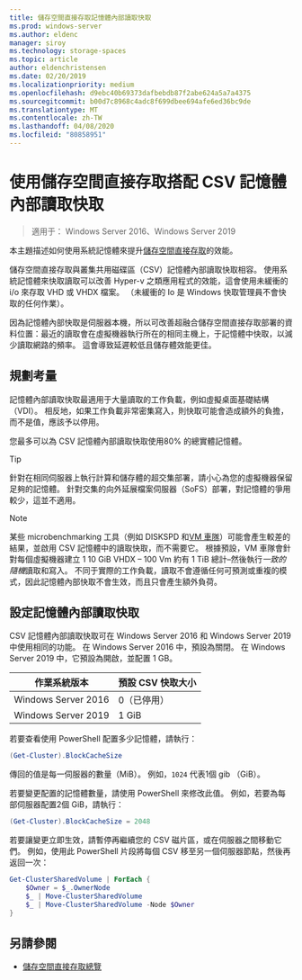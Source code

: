 ```yaml
---
title: 儲存空間直接存取記憶體內部讀取快取
ms.prod: windows-server
ms.author: eldenc
manager: siroy
ms.technology: storage-spaces
ms.topic: article
author: eldenchristensen
ms.date: 02/20/2019
ms.localizationpriority: medium
ms.openlocfilehash: d9ebc40b69373dafbebdb87f2abe624a5a7a4375
ms.sourcegitcommit: b00d7c8968c4adc8f699dbee694afe6ed36bc9de
ms.translationtype: MT
ms.contentlocale: zh-TW
ms.lasthandoff: 04/08/2020
ms.locfileid: "80858951"
---
```

# <a name="using-storage-spaces-direct-with-the-csv-in-memory-read-cache"></a>使用儲存空間直接存取搭配 CSV 記憶體內部讀取快取
> 適用于： Windows Server 2016、Windows Server 2019

本主題描述如何使用系統記憶體來提升[儲存空間直接存取](storage-spaces-direct-overview.md)的效能。

儲存空間直接存取與叢集共用磁碟區（CSV）記憶體內部讀取快取相容。 使用系統記憶體來快取讀取可以改善 Hyper-v 之類應用程式的效能，這會使用未緩衝的 i/o 來存取 VHD 或 VHDX 檔案。 （未緩衝的 Io 是 Windows 快取管理員不會快取的任何作業）。

因為記憶體內部快取是伺服器本機，所以可改善超融合儲存空間直接存取部署的資料位置：最近的讀取會在虛擬機器執行所在的相同主機上，于記憶體中快取，以減少讀取網路的頻率。 這會導致延遲較低且儲存體效能更佳。

## <a name="planning-considerations"></a>規劃考量

記憶體內部讀取快取最適用于大量讀取的工作負載，例如虛擬桌面基礎結構（VDI）。 相反地，如果工作負載非常密集寫入，則快取可能會造成額外的負擔，而不是值，應該予以停用。

您最多可以為 CSV 記憶體內部讀取快取使用80% 的總實體記憶體。

  > [!TIP]
  > 針對在相同伺服器上執行計算和儲存體的超交集部署，請小心為您的虛擬機器保留足夠的記憶體。 針對交集的向外延展檔案伺服器（SoFS）部署，對記憶體的爭用較少，這並不適用。

  > [!NOTE]
  > 某些 microbenchmarking 工具（例如 DISKSPD 和[VM 車隊](https://github.com/Microsoft/diskspd/tree/master/Frameworks/VMFleet)）可能會產生較差的結果，並啟用 CSV 記憶體中的讀取快取，而不需要它。 根據預設，VM 車隊會針對每個虛擬機器建立 1 10 GiB VHDX – 100 Vm 約有 1 TiB 總計–然後執行*一致的隨機*讀取和寫入。 不同于實際的工作負載，讀取不會遵循任何可預測或重複的模式，因此記憶體內部快取不會生效，而且只會產生額外負荷。

## <a name="configuring-the-in-memory-read-cache"></a>設定記憶體內部讀取快取

CSV 記憶體內部讀取快取可在 Windows Server 2016 和 Windows Server 2019 中使用相同的功能。 在 Windows Server 2016 中，預設為關閉。 在 Windows Server 2019 中，它預設為開啟，並配置 1 GB。

| 作業系統版本          | 預設 CSV 快取大小 |
|---------------------|------------------------|
| Windows Server 2016 | 0（已停用）           |
| Windows Server 2019 | 1 GiB                   |

若要查看使用 PowerShell 配置多少記憶體，請執行：

```PowerShell
(Get-Cluster).BlockCacheSize
```

傳回的值是每一伺服器的數量（MiB）。 例如，`1024` 代表1個 gib （GiB）。

若要變更配置的記憶體數量，請使用 PowerShell 來修改此值。 例如，若要為每部伺服器配置2個 GiB，請執行：

```PowerShell
(Get-Cluster).BlockCacheSize = 2048
```

若要讓變更立即生效，請暫停再繼續您的 CSV 磁片區，或在伺服器之間移動它們。 例如，使用此 PowerShell 片段將每個 CSV 移至另一個伺服器節點，然後再返回一次：

```PowerShell
Get-ClusterSharedVolume | ForEach {
    $Owner = $_.OwnerNode
    $_ | Move-ClusterSharedVolume
    $_ | Move-ClusterSharedVolume -Node $Owner
}
```

## <a name="see-also"></a>另請參閱

- [儲存空間直接存取總覽](storage-spaces-direct-overview.md)
